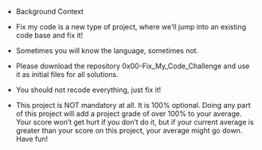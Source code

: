 * Background Context
* Fix my code is a new type of project, where we’ll jump into an existing code base and fix it!

* Sometimes you will know the language, sometimes not.

* Please download the repository 0x00-Fix_My_Code_Challenge and use it as initial files for all solutions.

* You should not recode everything, just fix it!

* This project is NOT mandatory at all. It is 100% optional. Doing any part of this project will add a project grade of over 100% to your average. Your score won’t get hurt if you don’t do it, but if your current average is greater than your score on this project, your average might go down. Have fun!

